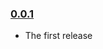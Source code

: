 ### [0.0.1](https://github.com/gyorgygutai/redux-connection-status/releases/tag/v0.0.1)

- The first release
